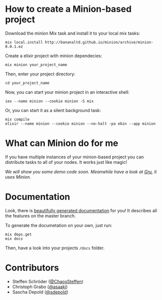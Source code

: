 # How to create a Minion-based project

Download the minion Mix task and install it to your local mix tasks:
```
mix local.install http://bananaltd.github.io/minion/archive/minion-0.0.1.ez
```

Create a elixir project with minion dependecies:
```
mix minion your_project_name
```

Then, enter your project directory:
```
cd your_project_name
```

Now, you can start your minion project in an interactive shell:
```
iex --name minion --cookie minion -S mix
```

Or, you can start it as a silent background task:
```
mix compile
elixir --name minion --cookie minion --no-halt -pa ebin --app minion
```

# What can Minion do for me
If you have multiple instances of your minion-based project you can distribute tasks to all of your nodes. It works just like magic!

*We will show you some demo code soon. Meanwhile have a look at [Gru](http://bananaltd.github.io/gru/), it uses Minion.*


# Documentation

Look, there is [beautifully generated documentation](http://bananaltd.github.io/minion/docs/) for you! It describes all the features on the master branch.

To generate the documetation on your own, just run:
```
mix deps.get
mix docs
```

Then, have a look into your projects `/docs` folder.


# Contributors

* Steffen Schröder ([@ChaosSteffen](https://github.com/ChaosSteffen))
* Christoph Grabo ([@asaaki](https://github.com/asaaki))
* Sascha Depold ([@sdepold](https://github.com/sdepold))
